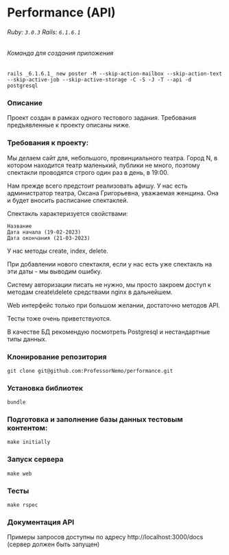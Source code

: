 # Performance (API)

###### Ruby: `3.0.3` Rails: `6.1.6.1`

###### Команда для создания приложения
```
rails _6.1.6.1_ new poster -M --skip-action-mailbox --skip-action-text --skip-active-job --skip-active-storage -C -S -J -T --api -d postgresql
```

### Описание

Проект создан в рамках одного тестового задания. Требования предъявленные к проекту описаны ниже.

### Требования к проекту:

Мы делаем сайт для, небольшого, провинциального театра. Город N, в котором находится театр маленький, публики не много, поэтому спектакли проводятся строго один раз в день, в 19:00.

Нам прежде всего предстоит реализовать афишу. У нас есть администратор театра, Оксана Григорьевна, уважаемая женщина. Она и будет вносить расписание спектаклей.

Спектакль характеризуется свойствами:

    Название
    Дата начала (19-02-2023)
    Дата окончания (21-03-2023)

У нас методы create, index, delete.

При добавлении нового спектакля, если у нас есть уже спектакль на эти даты - мы выводим ошибку.

Систему авторизации писать не нужно, мы просто закроем доступ к методам create\delete средствами nginx в дальнейшем.

Web интерфейс только при большом желании, достаточно методов API.

Тесты тоже очень приветствуются.

В качестве БД рекомендую посмотреть Postgresql и нестандартные типы данных.


### Клонирование репозитория
```
git clone git@github.com:ProfessorNemo/performance.git
```

### Установка библиотек
```
bundle
```

### Подготовка и заполнение базы данных тестовым контентом:
```
make initially
```

### Запуск сервера
```
make web
```

### Тесты
```
make rspec
```

### Документация API

Примеры запросов доступны по адресу http://localhost:3000/docs (сервер должен быть запущен)





